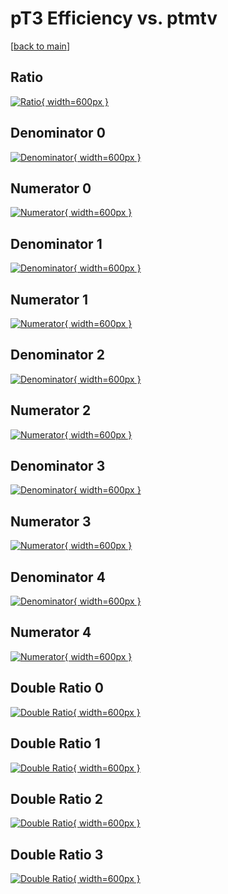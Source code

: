# pT3 Efficiency vs. ptmtv

[[back to main](./)]



## Ratio

[![Ratio](../mtv/var/pT3_loweta_211_0_eff_ptmtv.png){ width=600px }](../mtv/var/pT3_loweta_211_0_eff_ptmtv.pdf)

## Denominator 0

[![Denominator](../mtv/den/pT3_loweta_211_0_eff_ptmtv_den0.png){ width=600px }](../mtv/den/pT3_loweta_211_0_eff_ptmtv_den0.pdf)

## Numerator 0

[![Numerator](../mtv/num/pT3_loweta_211_0_eff_ptmtv_num0.png){ width=600px }](../mtv/num/pT3_loweta_211_0_eff_ptmtv_num0.pdf)

## Denominator 1

[![Denominator](../mtv/den/pT3_loweta_211_0_eff_ptmtv_den1.png){ width=600px }](../mtv/den/pT3_loweta_211_0_eff_ptmtv_den1.pdf)

## Numerator 1

[![Numerator](../mtv/num/pT3_loweta_211_0_eff_ptmtv_num1.png){ width=600px }](../mtv/num/pT3_loweta_211_0_eff_ptmtv_num1.pdf)

## Denominator 2

[![Denominator](../mtv/den/pT3_loweta_211_0_eff_ptmtv_den2.png){ width=600px }](../mtv/den/pT3_loweta_211_0_eff_ptmtv_den2.pdf)

## Numerator 2

[![Numerator](../mtv/num/pT3_loweta_211_0_eff_ptmtv_num2.png){ width=600px }](../mtv/num/pT3_loweta_211_0_eff_ptmtv_num2.pdf)

## Denominator 3

[![Denominator](../mtv/den/pT3_loweta_211_0_eff_ptmtv_den3.png){ width=600px }](../mtv/den/pT3_loweta_211_0_eff_ptmtv_den3.pdf)

## Numerator 3

[![Numerator](../mtv/num/pT3_loweta_211_0_eff_ptmtv_num3.png){ width=600px }](../mtv/num/pT3_loweta_211_0_eff_ptmtv_num3.pdf)

## Denominator 4

[![Denominator](../mtv/den/pT3_loweta_211_0_eff_ptmtv_den4.png){ width=600px }](../mtv/den/pT3_loweta_211_0_eff_ptmtv_den4.pdf)

## Numerator 4

[![Numerator](../mtv/num/pT3_loweta_211_0_eff_ptmtv_num4.png){ width=600px }](../mtv/num/pT3_loweta_211_0_eff_ptmtv_num4.pdf)

## Double Ratio 0

[![Double Ratio](../mtv/ratio/pT3_loweta_211_0_eff_ptmtv_ratio0.png){ width=600px }](../mtv/ratio/pT3_loweta_211_0_eff_ptmtv_ratio0.pdf)

## Double Ratio 1

[![Double Ratio](../mtv/ratio/pT3_loweta_211_0_eff_ptmtv_ratio1.png){ width=600px }](../mtv/ratio/pT3_loweta_211_0_eff_ptmtv_ratio1.pdf)

## Double Ratio 2

[![Double Ratio](../mtv/ratio/pT3_loweta_211_0_eff_ptmtv_ratio2.png){ width=600px }](../mtv/ratio/pT3_loweta_211_0_eff_ptmtv_ratio2.pdf)

## Double Ratio 3

[![Double Ratio](../mtv/ratio/pT3_loweta_211_0_eff_ptmtv_ratio3.png){ width=600px }](../mtv/ratio/pT3_loweta_211_0_eff_ptmtv_ratio3.pdf)

